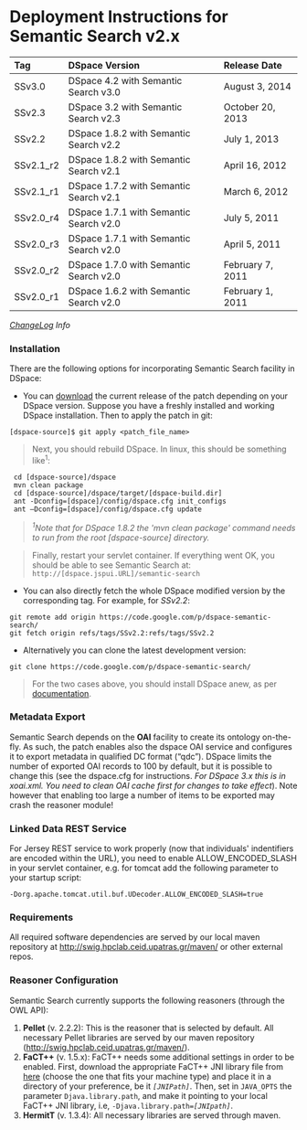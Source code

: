 # Deployment Instructions for Semantic Search v2.x #




| **Tag** | **DSpace Version** | **Release Date** |
|:--------|:-------------------|:-----------------|
| SSv3.0 | DSpace 4.2 with Semantic Search v3.0 | August 3, 2014 |
| SSv2.3 | DSpace 3.2 with Semantic Search v2.3 | October 20, 2013 |
| SSv2.2 | DSpace 1.8.2 with Semantic Search v2.2 | July 1, 2013 |
| SSv2.1\_r2 | DSpace 1.8.2 with Semantic Search v2.1 | April 16, 2012 |
| SSv2.1\_r1 | DSpace 1.7.2 with Semantic Search v2.1 | March 6, 2012 |
| SSv2.0\_r4 | DSpace 1.7.1 with Semantic Search v2.0 | July 5, 2011 |
| SSv2.0\_r3 | DSpace 1.7.1 with Semantic Search v2.0| April 5, 2011 |
| SSv2.0\_r2 | DSpace 1.7.0 with Semantic Search v2.0 | February 7, 2011 |
| SSv2.0\_r1 | DSpace 1.6.2 with Semantic Search v2.0| February 1, 2011 |

_[ChangeLog](http://dspace-semantic-search.googlecode.com/git/dspace-semantic-api/changelog.txt) Info_

### Installation ###
There are the following options for incorporating Semantic Search facility in DSpace:

  * You can [download](http://drive.google.com/folderview?id=0B1p36oSm62skTFlNSjB0NDg2cDQ&usp=sharing) the current release of the patch depending on your DSpace version. Suppose you have a freshly installed and working DSpace installation. Then to apply the patch in git:
```
[dspace-source]$ git apply <patch_file_name>
```
> Next, you should rebuild DSpace. In linux, this should be something like<sup>1</sup>:
```
 cd [dspace-source]/dspace 
 mvn clean package
 cd [dspace-source]/dspace/target/[dspace-build.dir]
 ant -Dconfig=[dspace]/config/dspace.cfg init_configs
 ant –Dconfig=[dspace]/config/dspace.cfg update
```
> _<sup>1</sup>Note that for DSpace 1.8.2 the 'mvn clean package' command needs to run from the root [dspace-source] directory._

> Finally, restart your servlet container. If everything went OK, you should be able to see Semantic Search at: `http://[dspace.jspui.URL]/semantic-search`

  * You can also directly fetch the  whole DSpace modified version by the corresponding tag. For example, for _SSv2.2_:
```
git remote add origin https://code.google.com/p/dspace-semantic-search/
git fetch origin refs/tags/SSv2.2:refs/tags/SSv2.2
```

  * Alternatively you can clone the latest development version:
```
git clone https://code.google.com/p/dspace-semantic-search/
```
> For the two cases above, you should install DSpace anew, as per [documentation](https://wiki.duraspace.org/display/DSDOC/Installation).


### Metadata Export ###
Semantic Search depends on the **OAI** facility to create its ontology on-the-fly. As such, the patch enables also the dspace OAI service and configures it to export metadata in qualified DC format (“qdc”). DSpace limits the number of exported OAI records to 100 by default, but it is possible to change this (see the dspace.cfg for instructions. _For DSpace 3.x this is in xoai.xml. You need to clean OAI cache first for changes to take effect_). Note however that enabling too large a number of items to be exported may crash the reasoner module!


### Linked Data REST Service ###

For Jersey REST service to work properly (now that individuals' indentifiers are encoded within the URL), you need to enable ALLOW\_ENCODED\_SLASH in your servlet container, e.g. for tomcat add the following parameter to your startup script:
```
-Dorg.apache.tomcat.util.buf.UDecoder.ALLOW_ENCODED_SLASH=true
```


### Requirements ###
All required software dependencies are served by our local maven repository at http://swig.hpclab.ceid.upatras.gr/maven/ or other external repos.

### Reasoner Configuration ###
Semantic Search currently supports the following reasoners (through the OWL API):

  1. **Pellet** (v. 2.2.2): This is the reasoner that is selected by default. All necessary Pellet libraries are served by our maven repository (http://swig.hpclab.ceid.upatras.gr/maven/).
  1. **FaCT++** (v. 1.5.x): FaCT++ needs some additional settings in order to be enabled. First, download the appropriate FaCT++ JNI library file from [here](http://code.google.com/p/factplusplus/downloads/list) (choose the one that fits your machine type) and place it in a directory of your preference, be it _`[JNIPath]`_. Then, set in `JAVA_OPTS` the parameter `Djava.library.path`, and make it pointing to your local FaCT++ JNI library, i.e,  `-Djava.library.path=`_`[JNIpath]`_.
  1. **HermitT** (v. 1.3.4): All necessary libraries are served through maven.